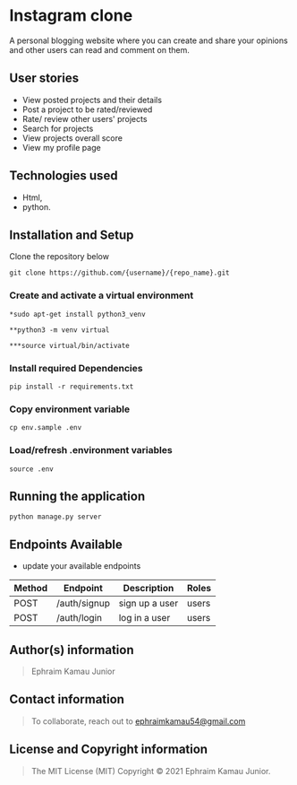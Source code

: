 # Instagram clone

A personal blogging website where you can create and share your opinions and other users can read and comment on them.

## User stories

* View posted projects and their details
* Post a project to be rated/reviewed
* Rate/ review other users' projects
* Search for projects
* View projects overall score
* View my profile page

## Technologies used

* Html,
* python.

## Installation and Setup

Clone the repository below

```
git clone https://github.com/{username}/{repo_name}.git
```

### Create and activate a virtual environment

    *sudo apt-get install python3_venv

    **python3 -m venv virtual

    ***source virtual/bin/activate

### Install required Dependencies

    pip install -r requirements.txt

### Copy environment variable

    cp env.sample .env

### Load/refresh .environment variables

    source .env

## Running the application

```
python manage.py server
```

## Endpoints Available

* update your available endpoints

| Method | Endpoint                        | Description                           | Roles         |
| ------ | ------------------------------- | ------------------------------------- | ------------  |
| POST   |        /auth/signup             | sign up a user                        | users         |
| POST   |        /auth/login              | log in  a user                        | users         |

## Author(s) information

> Ephraim Kamau Junior

## Contact information

> To collaborate, reach out to ephraimkamau54@gmail.com

## License and Copyright information

> The MIT License (MIT) Copyright © 2021 Ephraim Kamau Junior.
